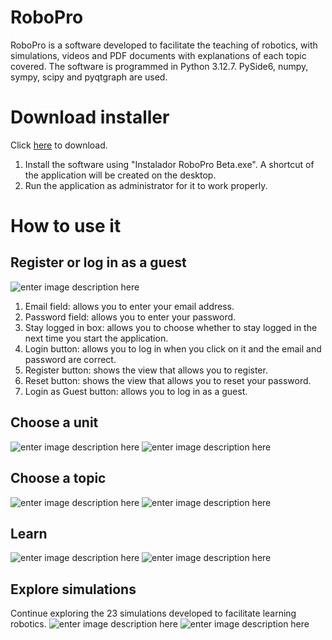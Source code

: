 # RoboPro
RoboPro is a software developed to facilitate the teaching of robotics, with simulations, videos and PDF documents with explanations of each topic covered. The software is programmed in Python 3.12.7. PySide6, numpy, sympy, scipy and pyqtgraph are used.

# Download installer
Click [here](https://unipamplonaedu-my.sharepoint.com/:u:/g/personal/jose_villamizar4_unipamplona_edu_co/EVHjuZwfl0xEu6pbw1fe-tMBVllyhy-Fc_QiXSgnvnVfFw?e=lNbfP5) to download.
1) Install the software using "Instalador RoboPro Beta.exe".
A shortcut of the application will be created on the desktop.
2) Run the application as administrator for it to work properly.

# How to use it
## Register or log in as a guest
![enter image description here](https://lh3.googleusercontent.com/pw/AP1GczNM-kTDQkjtYskMDfpNsSZuMwMZLzYM1jpgJVdBTrV8uWvrQU3JgrWXCaw5exeaoweiTHGHIk_WxKCeMn3esH88Cl6Im3WZcp1-PZTvP1nhF91AkyG-LUtAvR9gXDgO1enq2z-sEXXN4XwLfAVFRROw=w352-h516-s-no?authuser=0)
1) Email field: allows you to enter your email address.
2) Password field: allows you to enter your password.
3) Stay logged in box: allows you to choose whether to stay logged in the next time you start the application.
4) Login button: allows you to log in when you click on it and the email and password are correct.
5) Register button: shows the view that allows you to register.
6) Reset button: shows the view that allows you to reset your password.
7) Login as Guest button: allows you to log in as a guest.

## Choose a unit
![enter image description here](https://lh3.googleusercontent.com/pw/AP1GczMj1jYGyUf72m5RMuvswxx5dJw2ovHQd0gGrg9SlY6D2JAqV57X8mRMV2LRPV5O1Uttrdt4usO6N3z0L7nbeabt7FHvLG4W-rKXh0OKKFsixidGTUAi88h7SIvVrtEGf_kFM3maRRIAGubKYcNck3D1=w998-h561-s-no?authuser=0)
![enter image description here](https://lh3.googleusercontent.com/pw/AP1GczPvD-BofJrI1X4KNkdGOJVpmv7ULZfHgvthMtwGjYDGtLPv3n9S15sUy-7VskILs00EO-jrDbRxA_ZaijPoenVf1qxzkfk3w4CVVr8p783T3kNgdRgW2m3FHVt1wXL2uTd5nuFGNdNefoYXxyKLHUvr=w1223-h688-s-no)

## Choose a topic
![enter image description here](https://lh3.googleusercontent.com/pw/AP1GczN0kDlJ3Id11BuRqkJecyVtBl6IhkgS8kRlBtiaQHitpu3JV95H5zbfksqk6FouHWrymVvRhMN83_HoQ_T1261UCrjJq-70LW14zQaXC68Tn6QdBJ_EeI76V5d-qJpLRlBLE8Iey2yrcThcaTJ5u9jP=w935-h655-s-no?authuser=0)
![enter image description here](https://lh3.googleusercontent.com/pw/AP1GczPx2u-xvzn6kI-WIgE3255EwA80a52uUtvkCJY-n1Pf2sdTgmOOzYH4H1ahTPoAVRZNo_mK-j6weugdMTwymt0IL3ugSYYimu6V2yvNfVIUoQny_EB2fNtm5kYvnbeXBJ7HOM8bsjeCOcJuVkeo6Mng=w935-h655-s-no?authuser=0)

## Learn
![enter image description here](https://lh3.googleusercontent.com/pw/AP1GczN1XFVuvQn4yfMSO7LPJL6UD2lQLk9ZmnaFXIZuH46d_rFbZjuIkqhlpu90Wo36mYf2B02uhqzpWWJDIZwrdpsatPFObdgx8se7JZxfiodRuLnNdx1JbcWrSw8Q_Dpe5Kzbc1mlNoBtmSl0mgwuR0ZJ=w819-h688-s-no?authuser=0)
![enter image description here](https://lh3.googleusercontent.com/pw/AP1GczPLLNGS7LGdqbD95iZyRZ7J2As0aFuJhed6oT0EE4UvCpll5KjjHDLSYxaBqWRtauu83j_znjLXSxhF4QxBvWBw7lwn1Ch0TCPnCHIz1AwYoQ0alN8Vjf55MkY6t2PmbO9mMn1EiAmAODXFgDBB0c7V=w935-h655-s-no?authuser=0)

## Explore simulations
Continue exploring the 23 simulations developed to facilitate learning robotics.
![enter image description here](https://lh3.googleusercontent.com/pw/AP1GczOQp8i2x5bKfb3Uhr6CIEvULxSE6iHmPQDnkrGzSXpjNUo-hKkOZGJskhG1GmCLl1Ou07tyT-Jxu2O26UK6wnDUaV0f1tSBdtelOj8OZiZPZsGPr8Hc7v5Z2n_czwLPynZYCc7pFW10T3OGsI8YvACm=w998-h468-s-no?authuser=0)
![enter image description here](https://lh3.googleusercontent.com/pw/AP1GczPrKTMy8FAO29Z6Emt_hAh8b5kXdnr8NhOrwymtQjy0vZ_IzYmHbgSOHFzkLhbCkpvYPzCLCZHOpm-zixq3MwquXnncHmx4bDoAkp05rLmykFcnLWomIlZabUxssm5bd24cezRNxY2MzXx4ypSsUwJS=w998-h468-s-no?authuser=0)
